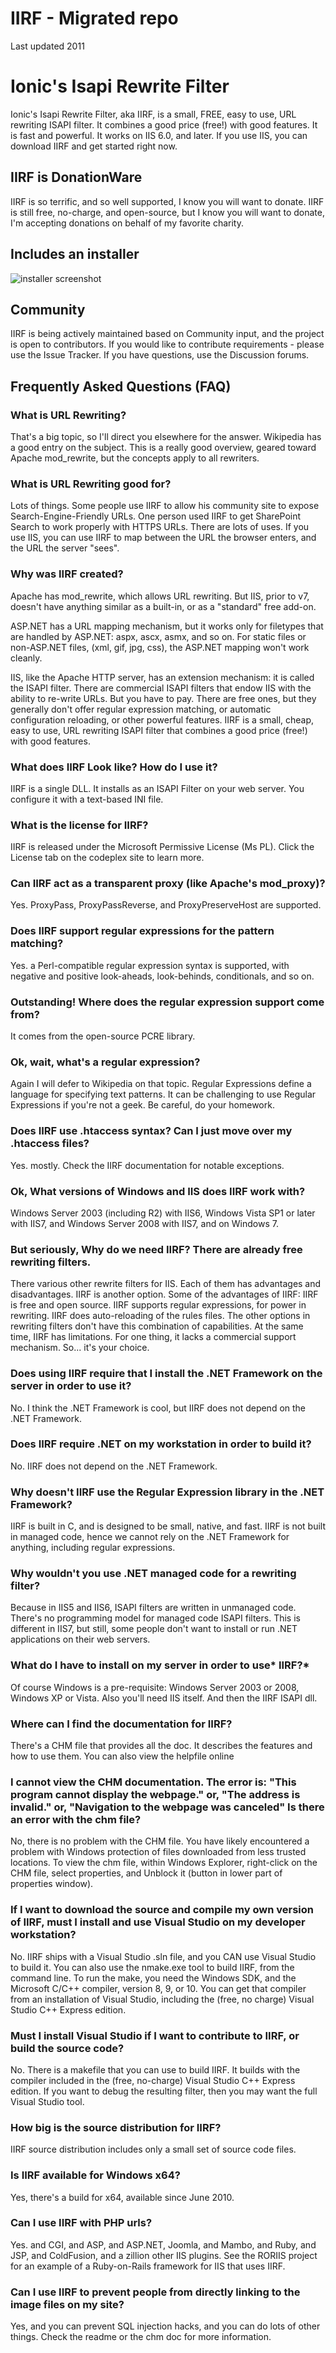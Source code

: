 # IIRF - Migrated repo

Last updated 2011

# Ionic's Isapi Rewrite Filter

Ionic's Isapi Rewrite Filter, aka IIRF, is a small, FREE, easy to use, URL rewriting ISAPI filter. It combines a good price (free!) with good features. It is fast and powerful. It works on IIS 6.0, and later. If you use IIS, you can download IIRF and get started right now.

## IIRF is DonationWare

IIRF is so terrific, and so well supported, I know you will want to donate. IIRF is still free, no-charge, and open-source, but I know you will want to donate, I'm accepting donations on behalf of my favorite charity.

## Includes an installer
![installer screenshot](./images/MSI-installer-1.png)

## Community

IIRF is being actively maintained based on Community input, and the project is open to contributors. If you would like to contribute requirements - please use the Issue Tracker. If you have questions, use the Discussion forums.

## Frequently Asked Questions (FAQ)

### What is URL Rewriting?
That's a big topic, so I'll direct you elsewhere for the answer. Wikipedia has a good entry on the subject.
This is a really good overview, geared toward Apache mod_rewrite, but the concepts apply to all rewriters.

### What is URL Rewriting good for?
Lots of things. Some people use IIRF to allow his community site to expose Search-Engine-Friendly URLs. One person used IIRF to get SharePoint Search to work properly with HTTPS URLs. There are lots of uses. If you use IIS, you can use IIRF to map between the URL the browser enters, and the URL the server "sees". 

### Why was IIRF created?
Apache has mod_rewrite, which allows URL rewriting. But IIS, prior to v7, doesn't have anything similar as a built-in, or as a "standard" free add-on. 

ASP.NET has a URL mapping mechanism, but it works only for filetypes that are handled by ASP.NET: aspx, ascx, asmx, and so on. For static files or non-ASP.NET files, (xml, gif, jpg, css), the ASP.NET mapping won't work cleanly. 

IIS, like the Apache HTTP server, has an extension mechanism: it is called the ISAPI filter. There are commercial ISAPI filters that endow IIS with the ability to re-write URLs. But you have to pay. There are free ones, but they generally don't offer regular expression matching, or automatic configuration reloading, or other powerful features. IIRF is a small, cheap, easy to use, URL rewriting ISAPI filter that combines a good price (free!) with good features. 

### What does IIRF Look like? How do I use it?
IIRF is a single DLL. It installs as an ISAPI Filter on your web server. You configure it with a text-based INI file. 

### What is the license for IIRF?
IIRF is released under the Microsoft Permissive License (Ms PL). Click the License tab on the codeplex site to learn more.

### Can IIRF act as a transparent proxy (like Apache's mod_proxy)?
Yes. ProxyPass, ProxyPassReverse, and ProxyPreserveHost are supported. 

### Does IIRF support regular expressions for the pattern matching?
Yes. a Perl-compatible regular expression syntax is supported, with negative and positive look-aheads, look-behinds, conditionals, and so on. 

### Outstanding! Where does the regular expression support come from?
It comes from the open-source PCRE library. 

### Ok, wait, what's a regular expression?
Again I will defer to Wikipedia on that topic. Regular Expressions define a language for specifying text patterns. It can be challenging to use Regular Expressions if you're not a geek. Be careful, do your homework. 

### Does IIRF use .htaccess syntax? Can I just move over my .htaccess files?
Yes. mostly. Check the IIRF documentation for notable exceptions.


### Ok, What versions of Windows and IIS does IIRF work with?
Windows Server 2003 (including R2) with IIS6, Windows Vista SP1 or later with IIS7, and Windows Server 2008 with IIS7, and on Windows 7.

### But seriously, Why do we need IIRF? There are already free rewriting filters.
There various other rewrite filters for IIS. Each of them has advantages and disadvantages. IIRF is another option. Some of the advantages of IIRF: IIRF is free and open source. IIRF supports regular expressions, for power in rewriting. IIRF does auto-reloading of the rules files. The other options in rewriting filters don't have this combination of capabilities. At the same time, IIRF has limitations. For one thing, it lacks a commercial support mechanism. So... it's your choice.

### Does using IIRF require that I install the .NET Framework on the server in order to use it? 
No. I think the .NET Framework is cool, but IIRF does not depend on the .NET Framework.

### Does IIRF require .NET on my workstation in order to build it?
No. IIRF does not depend on the .NET Framework.

### Why doesn't IIRF use the Regular Expression library in the .NET Framework?
IIRF is built in C, and is designed to be small, native, and fast. IIRF is not built in managed code, hence we cannot rely on the .NET Framework for anything, including regular expressions. 

### Why wouldn't you use .NET managed code for a rewriting filter?
Because in IIS5 and IIS6, ISAPI filters are written in unmanaged code. There's no programming model for managed code ISAPI filters. This is different in IIS7, but still, some people don't want to install or run .NET applications on their web servers. 

### What do I have to install on my server in order to use* IIRF?*
Of course Windows is a pre-requisite: Windows Server 2003 or 2008, Windows XP or Vista. Also you'll need IIS itself. And then the IIRF ISAPI dll. 

### Where can I find the documentation for IIRF?
There's a CHM file that provides all the doc. It describes the features and how to use them. You can also view the helpfile online

### I cannot view the CHM documentation. The error is: "This program cannot display the webpage." or, "The address is invalid." or, "Navigation to the webpage was canceled" Is there an error with the chm file?
No, there is no problem with the CHM file. You have likely encountered a problem with Windows protection of files downloaded from less trusted locations. To view the chm file, within Windows Explorer, right-click on the CHM file, select properties, and Unblock it (button in lower part of properties window).

### If I want to download the source and compile my own version of IIRF, must I install and use Visual Studio on my developer workstation? 
No. IIRF ships with a Visual Studio .sln file, and you CAN use Visual Studio to build it. You can also use the nmake.exe tool to build IIRF, from the command line. To run the make, you need the Windows SDK, and the Microsoft C/C++ compiler, version 8, 9, or 10. You can get that compiler from an installation of Visual Studio, including the (free, no charge) Visual Studio C++ Express edition.

### Must I install Visual Studio if I want to contribute to IIRF, or build the source code?
No. There is a makefile that you can use to build IIRF. It builds with the compiler included in the (free, no-charge) Visual Studio C++ Express edition. If you want to debug the resulting filter, then you may want the full Visual Studio tool.

### How big is the source distribution for IIRF?
IIRF source distribution includes only a small set of source code files.

### Is IIRF available for Windows x64?
Yes, there's a build for x64, available since June 2010.

### Can I use IIRF with PHP urls?
Yes. and CGI, and ASP, and ASP.NET, Joomla, and Mambo, and Ruby, and JSP, and ColdFusion, and a zillion other IIS plugins.
See the RORIIS project for an example of a Ruby-on-Rails framework for IIS that uses IIRF.

### Can I use IIRF to prevent people from directly linking to the image files on my site?
Yes, and you can prevent SQL injection hacks, and you can do lots of other things. Check the readme or the chm doc for more information.
